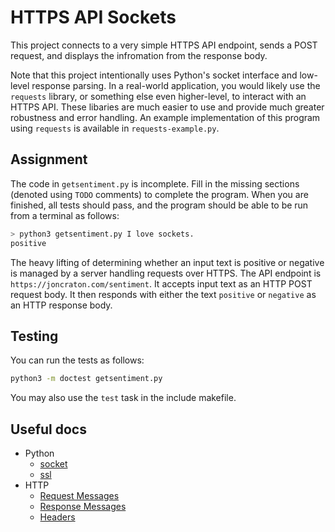 HTTPS API Sockets
=================

This project connects to a very simple HTTPS API endpoint, sends a POST request, and displays the infromation from the response body.

Note that this project intentionally uses Python's socket interface and low-level response parsing. In a real-world application, you would likely use the `requests` library, or something else even higher-level, to interact with an HTTPS API. These libaries are much easier to use and provide much greater robustness and error handling. An example implementation of this program using `requests` is available in `requests-example.py`.

Assignment
----------

The code in `getsentiment.py` is incomplete. Fill in the missing sections (denoted using `TODO` comments) to complete the program. When you are finished, all tests should pass, and the program should be able to be run from a terminal as follows:

```sh
> python3 getsentiment.py I love sockets.
positive
```

The heavy lifting of determining whether an input text is positive or negative is managed by a server handling requests over HTTPS. The API endpoint is `https://joncraton.com/sentiment`. It accepts input text as an HTTP POST request body. It then responds with either the text `positive` or `negative` as an HTTP response body.

Testing
-------

You can run the tests as follows:

```sh
python3 -m doctest getsentiment.py
```

You may also use the `test` task in the include makefile.

Useful docs
-----------

- Python
    - [socket](https://docs.python.org/3/library/socket.html)
    - [ssl](https://docs.python.org/3/library/ssl.html)
- HTTP
    - [Request Messages](https://en.wikipedia.org/wiki/Hypertext_Transfer_Protocol#HTTP/1.1_request_messages)
    - [Response Messages](https://en.wikipedia.org/wiki/Hypertext_Transfer_Protocol#HTTP/1.1_response_messages)
    - [Headers](https://developer.mozilla.org/en-US/docs/Web/HTTP/Headers)
